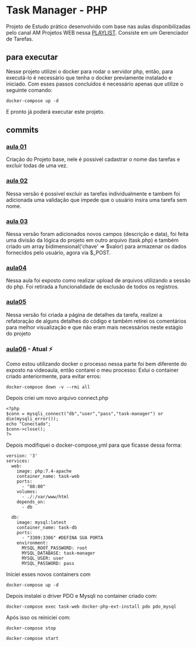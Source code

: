 # Task Manager - PHP
Projeto de Estudo prático desenvolvido com base nas aulas disponibilizadas pelo canal AM Projetos WEB nessa [PLAYLIST](https://www.youtube.com/watch?v=dJ49I-QYYUk&list=PL1KWVrkOhKP1JTmUmBgrc6Bp6u20Bc6rT&index=1). Consiste em um Gerenciador de Tarefas.
## para executar
Nesse projeto utilizei o docker para rodar o servidor php, então, para executá-lo é necessário que tenha o docker previamente instalado e iniciado.
Com esses passos concluídos é necessário apenas que utilize o seguinte comando:
```
docker-compose up -d
```
E pronto já poderá executar este projeto.
## commits
### [aula 01](https://github.com/CamilaDaCosta/task-manager-php/tree/39cbd87f65b0cc987eb7bf7c9ea4845d2c4ba32d)
Criação do Projeto base, nele é possivel cadastrar o nome das tarefas e excluir todas de uma vez.
### [aula 02](https://github.com/CamilaDaCosta/task-manager-php/tree/fbe0e410fd12a10bdf5ae0112d906dae2b1c51fa)
Nessa versão é possivel excluir as tarefas individualmente e tambem foi adicionada uma validação que impede que o usuário insira uma tarefa sem nome.
### [aula 03](https://github.com/CamilaDaCosta/task-manager-php/tree/d1401fbd07e601829fd78af37ce0bea710950713)
Nessa versão foram adicionados novos campos (descrição e data), foi feita uma divisão da lógica do projeto em outro arquivo (task.php) e também criado um array bidimensional('chave' => $valor) para armazenar os dados fornecidos pelo usuário, agora via $_POST.
### [aula04](https://github.com/CamilaDaCosta/task-manager-php/tree/d7c44ce02bb143bd48f790b6611e0030f43c583d)
Nessa aula foi exposto como realizar upload de arquivos utilizando a sessão do php. Foi retirada a funcionalidade de exclusão de todos os registros.
### [aula05](https://github.com/CamilaDaCosta/task-manager-php/tree/7f707676385164305595912f5896abe5002259d9)
Nessa versão foi criada a página de detalhes da tarefa, realizei a refatoração de alguns detalhes do código e também retirei os comentários para melhor visualização e que não eram mais necessários neste estágio do projeto
### [aula06]() - Atual :zap:
Como estou utilizando docker o processo nessa parte foi bem diferente do exposto na videoaula, então contarei o meu processo:
Exlui o container criado anteriormente, para evitar erros:
```
docker-compose down -v --rmi all
```
Depois criei um novo arquivo connect.php
```
<?php
$conn = mysqli_connect("db","user","pass","task-manager") or die(mysqli_error());
echo "Conectado";
$conn->close();
?>
```

Depois modifiquei o docker-compose,yml para que ficasse dessa forma:
```
version: '3'
services:
  web:
    image: php:7.4-apache
    container_name: task-web
    ports:
      - "88:80"
    volumes:
      - ./:/var/www/html
    depends_on:
      - db

  db:
    image: mysql:latest
    container_name: task-db
    ports:
      - "3309:3306" #DEFINA SUA PORTA
    environment:
      MYSQL_ROOT_PASSWORD: root
      MYSQL_DATABASE: task-manager
      MYSQL_USER: user
      MYSQL_PASSWORD: pass
```
Iniciei esses novos containers com
```
docker-compose up -d
```
Depois instalei o driver PDO e Mysqli no container criado com:
```
docker-compose exec task-web docker-php-ext-install pdo pdo_mysql
```
Após isso os reiniciei com:
```
docker-compose stop
```
```
docker-compose start
```